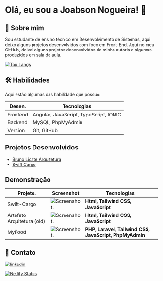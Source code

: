 
# Olá, eu sou a Joabson Nogueira! 👋

## 🚀 Sobre mim
Sou estudante de ensino técnico em Desenvolvimento de Sistemas, aqui deixo alguns projetos desenvolvidos com foco em Front-End.
Aqui no meu GitHub, deixei alguns projetos desenvolvidos de minha autoria e algumas produzidos em sala de aula.


[![Top Langs](https://github-readme-stats.vercel.app/api/top-langs/?username=NosbaoJ92&layout=donut)](https://github.com/NosbaoJ92/github-readme-stats)


 ## 🛠 Habilidades
Aqui estão algumas das habilidade que possuo:

| **Desen.** | **Tecnologias** |
| --- | --- |
| Frontend | Angular, JavaScript, TypeScript, IONIC |
| Backend | MySQL, PhpMyAdmin |
| Version | Git, GitHub |


## Projetos Desenvolvidos

- [Bruno Licate Arquitetura](https://brunolicatearquitetura.com/)
- [Swift Cargo](https://swift-cargo.netlify.app/)


## Demonstração
| **Projeto.** | **Screenshot** | **Tecnologias** |
| --- | --- | --- |
| Swift-Cargo | ![Screenshot.](https://a.imagem.app/bmkxyJ.jpeg) | **Html, Tailwind CSS, JavaScript** |
| Artefato Arquitetura (old) | ![Screenshot.](https://a.imagem.app/bmk5Hb.jpeg) | **Html, Tailwind CSS, JavaScript** |
| MyFood | ![Screenshot.](https://a.imagem.app/bmkdTS.png) | **PHP, Laravel, Tailwind CSS, JavaScript, PhpMyAdmin** |


## 🔗 Contato

[![linkedin](https://img.shields.io/badge/linkedin-0A66C2?style=for-the-badge&logo=linkedin&logoColor=white)](https://www.linkedin.com/in/joabsonno/)

[![Netlify Status](https://api.netlify.com/api/v1/badges/3203cdd5-f537-477c-837d-15db55d1f99a/deploy-status)](https://app.netlify.com/sites/swift-cargo/deploys)
